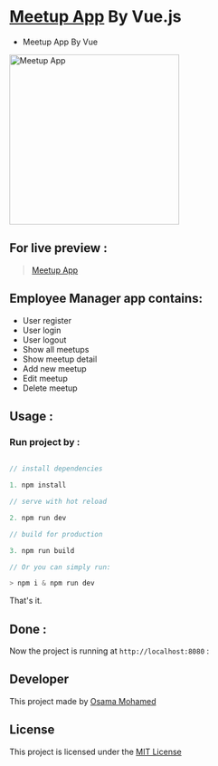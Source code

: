 # [Meetup App](https://osama-mohamed.github.io/meet_up_vue) By Vue.js
* Meetup App By Vue

[<img src="https://vuejs.org/images/logo.png" width="300" title="Meetup App" >](https://github.com/osama-mohamed)


## For live preview :
> [Meetup App](https://osama-mohamed.github.io/meet_up_vue)


## Employee Manager app contains:
* User register 
* User login
* User logout 
* Show all meetups
* Show meetup detail
* Add new meetup
* Edit meetup
* Delete meetup


## Usage :
### Run project by :

``` vue.js

// install dependencies

1. npm install

// serve with hot reload

2. npm run dev

// build for production

3. npm run build

// Or you can simply run:

> npm i & npm run dev

```

That's it.

## Done :

Now the project is running at `http://localhost:8080` :


## Developer
This project made by [Osama Mohamed](https://www.facebook.com/osama.mohamed.ms)

## License
This project is licensed under the [MIT License](https://opensource.org/licenses/MIT)
